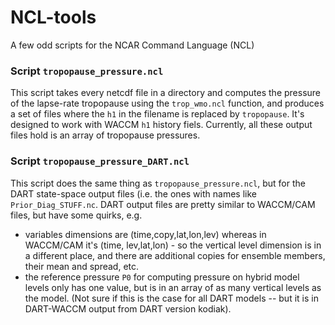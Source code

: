 # NCL-tools
A few odd scripts for the NCAR Command Language (NCL) 

### Script `tropopause_pressure.ncl`  

This script takes every netcdf file in a directory and computes the pressure of the lapse-rate tropopause using the `trop_wmo.ncl` function, and produces a set of files where the `h1` in the filename is replaced by `tropopause`. 
It's designed to work with WACCM `h1` history fiels. 
Currently, all these output files hold is an array of tropopause pressures.

### Script `tropopause_pressure_DART.ncl`  

This script does the same thing as `tropopause_pressure.ncl`, but for the DART state-space output files (i.e. the ones with names like `Prior_Diag_STUFF.nc`. DART output files are pretty similar to WACCM/CAM files, but have some quirks, e.g. 
+ variables dimensions are (time,copy,lat,lon,lev) whereas in WACCM/CAM it's (time, lev,lat,lon) - so the vertical level dimension is in  a different place, and there are additional copies for ensemble members, their mean and spread, etc. 
+ the reference pressure `P0` for computing pressure on hybrid model levels only has one value, but is in an array of as many vertical levels as the model. (Not sure if this is the case for all DART models -- but it is in DART-WACCM output from DART version kodiak). 

